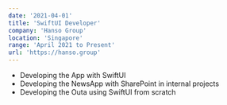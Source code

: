 ```yaml
---
date: '2021-04-01'
title: 'SwiftUI Developer'
company: 'Hanso Group'
location: 'Singapore'
range: 'April 2021 to Present'
url: 'https://hanso.group'
---
```


- Developing the App with SwiftUI
- Developing the NewsApp with SharePoint in internal projects
- Developing the Outa using SwiftUI from scratch
